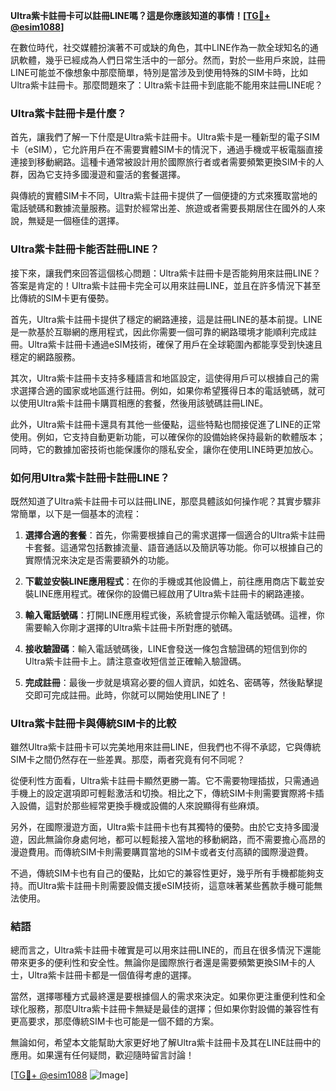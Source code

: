 **Ultra紫卡註冊卡可以註冊LINE嗎？這是你應該知道的事情！[[TG💪+ @esim1088](https://t.me/s/esim1088)]**

在數位時代，社交媒體扮演著不可或缺的角色，其中LINE作為一款全球知名的通訊軟體，幾乎已經成為人們日常生活中的一部分。然而，對於一些用戶來說，註冊LINE可能並不像想象中那麼簡單，特別是當涉及到使用特殊的SIM卡時，比如Ultra紫卡註冊卡。那麼問題來了：Ultra紫卡註冊卡到底能不能用來註冊LINE呢？

### Ultra紫卡註冊卡是什麼？

首先，讓我們了解一下什麼是Ultra紫卡註冊卡。Ultra紫卡是一種新型的電子SIM卡（eSIM），它允許用戶在不需要實體SIM卡的情況下，通過手機或平板電腦直接連接到移動網路。這種卡通常被設計用於國際旅行者或者需要頻繁更換SIM卡的人群，因為它支持多國漫遊和靈活的套餐選擇。

與傳統的實體SIM卡不同，Ultra紫卡註冊卡提供了一個便捷的方式來獲取當地的電話號碼和數據流量服務。這對於經常出差、旅遊或者需要長期居住在國外的人來說，無疑是一個極佳的選擇。

### Ultra紫卡註冊卡能否註冊LINE？

接下來，讓我們來回答這個核心問題：Ultra紫卡註冊卡是否能夠用來註冊LINE？答案是肯定的！Ultra紫卡註冊卡完全可以用來註冊LINE，並且在許多情況下甚至比傳統的SIM卡更有優勢。

首先，Ultra紫卡註冊卡提供了穩定的網路連接，這是註冊LINE的基本前提。LINE是一款基於互聯網的應用程式，因此你需要一個可靠的網路環境才能順利完成註冊。Ultra紫卡註冊卡通過eSIM技術，確保了用戶在全球範圍內都能享受到快速且穩定的網路服務。

其次，Ultra紫卡註冊卡支持多種語言和地區設定，這使得用戶可以根據自己的需求選擇合適的國家或地區進行註冊。例如，如果你希望獲得日本的電話號碼，就可以使用Ultra紫卡註冊卡購買相應的套餐，然後用該號碼註冊LINE。

此外，Ultra紫卡註冊卡還具有其他一些優點，這些特點也間接促進了LINE的正常使用。例如，它支持自動更新功能，可以確保你的設備始終保持最新的軟體版本；同時，它的數據加密技術也能保護你的隱私安全，讓你在使用LINE時更加放心。

### 如何用Ultra紫卡註冊卡註冊LINE？

既然知道了Ultra紫卡註冊卡可以註冊LINE，那麼具體該如何操作呢？其實步驟非常簡單，以下是一個基本的流程：

1. **選擇合適的套餐**：首先，你需要根據自己的需求選擇一個適合的Ultra紫卡註冊卡套餐。這通常包括數據流量、語音通話以及簡訊等功能。你可以根據自己的實際情況來決定是否需要額外的功能。

2. **下載並安裝LINE應用程式**：在你的手機或其他設備上，前往應用商店下載並安裝LINE應用程式。確保你的設備已經啟用了Ultra紫卡註冊卡的網路連接。

3. **輸入電話號碼**：打開LINE應用程式後，系統會提示你輸入電話號碼。這裡，你需要輸入你剛才選擇的Ultra紫卡註冊卡所對應的號碼。

4. **接收驗證碼**：輸入電話號碼後，LINE會發送一條包含驗證碼的短信到你的Ultra紫卡註冊卡上。請注意查收短信並正確輸入驗證碼。

5. **完成註冊**：最後一步就是填寫必要的個人資訊，如姓名、密碼等，然後點擊提交即可完成註冊。此時，你就可以開始使用LINE了！

### Ultra紫卡註冊卡與傳統SIM卡的比較

雖然Ultra紫卡註冊卡可以完美地用來註冊LINE，但我們也不得不承認，它與傳統SIM卡之間仍然存在一些差異。那麼，兩者究竟有何不同呢？

從便利性方面看，Ultra紫卡註冊卡顯然更勝一籌。它不需要物理插拔，只需通過手機上的設定選項即可輕鬆激活和切換。相比之下，傳統SIM卡則需要實際將卡插入設備，這對於那些經常更換手機或設備的人來說顯得有些麻煩。

另外，在國際漫遊方面，Ultra紫卡註冊卡也有其獨特的優勢。由於它支持多國漫遊，因此無論你身處何地，都可以輕鬆接入當地的移動網路，而不需要擔心高昂的漫遊費用。而傳統SIM卡則需要購買當地的SIM卡或者支付高額的國際漫遊費。

不過，傳統SIM卡也有自己的優點，比如它的兼容性更好，幾乎所有手機都能夠支持。而Ultra紫卡註冊卡則需要設備支援eSIM技術，這意味著某些舊款手機可能無法使用。

### 結語

總而言之，Ultra紫卡註冊卡確實是可以用來註冊LINE的，而且在很多情況下還能帶來更多的便利性和安全性。無論你是國際旅行者還是需要頻繁更換SIM卡的人士，Ultra紫卡註冊卡都是一個值得考慮的選擇。

當然，選擇哪種方式最終還是要根據個人的需求來決定。如果你更注重便利性和全球化服務，那麼Ultra紫卡註冊卡無疑是最佳的選擇；但如果你對設備的兼容性有更高要求，那麼傳統SIM卡也可能是一個不錯的方案。

無論如何，希望本文能幫助大家更好地了解Ultra紫卡註冊卡及其在LINE註冊中的應用。如果還有任何疑問，歡迎隨時留言討論！

[[TG💪+ @esim1088](https://t.me/s/esim1088) ![Image](https://i.postimg.cc/4NQfJmqS/Snipaste-2025-05-13-00-14-12.png)]